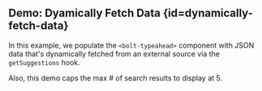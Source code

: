 ## Demo: Dyamically Fetch Data {id=dynamically-fetch-data}

In this example, we populate the `<bolt-typeahead>` component with JSON data that's dynamically fetched from an external source via the `getSuggestions` hook.

Also, this demo caps the max # of search results to display at 5.